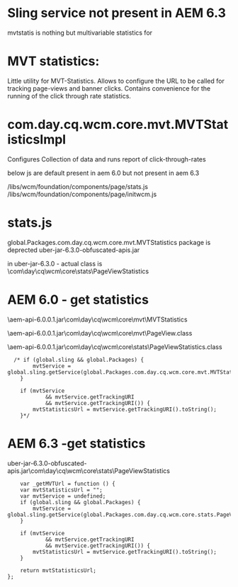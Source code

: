 
Sling service not present in AEM 6.3
======================================

mvtstatis is nothing but multivariable statistics for 

MVT statistics:
===============
Little utility for MVT-Statistics. Allows to configure the URL to be called for tracking page-views and banner clicks. Contains convenience for the running of the click through rate statistics.

com.day.cq.wcm.core.mvt.MVTStatisticsImpl 
==========================================

Configures Collection of data and runs report of click-through-rates


below js are default present in aem 6.0 but not present in aem 6.3

/libs/wcm/foundation/components/page/stats.js
/libs/wcm/foundation/components/page/initwcm.js


stats.js
========

global.Packages.com.day.cq.wcm.core.mvt.MVTStatistics package is deprected uber-jar-6.3.0-obfuscated-apis.jar

in uber-jar-6.3.0 - actual class is \com\day\cq\wcm\core\stats\PageViewStatistics



AEM 6.0 - get statistics
===========================

\aem-api-6.0.0.1.jar\com\day\cq\wcm\core\mvt\MVTStatistics

\aem-api-6.0.0.1.jar\com\day\cq\wcm\core\mvt\PageView.class

\aem-api-6.0.0.1.jar\com\day\cq\wcm\core\stats\PageViewStatistics.class


      /* if (global.sling && global.Packages) {
            mvtService = global.sling.getService(global.Packages.com.day.cq.wcm.core.mvt.MVTStatistics);
        }

        if (mvtService
                && mvtService.getTrackingURI
                && mvtService.getTrackingURI()) {
            mvtStatisticsUrl = mvtService.getTrackingURI().toString();
        }*/
        
        
AEM 6.3 -get statistics
========================

 uber-jar-6.3.0-obfuscated-apis.jar\com\day\cq\wcm\core\stats\PageViewStatistics

        var _getMVTUrl = function () {
        var mvtStatisticsUrl = "";
        var mvtService = undefined;
        if (global.sling && global.Packages) {
            mvtService = global.sling.getService(global.Packages.com.day.cq.wcm.core.stats.PageViewStatistics);
        }

        if (mvtService
                && mvtService.getTrackingURI
                && mvtService.getTrackingURI()) {
            mvtStatisticsUrl = mvtService.getTrackingURI().toString();
        }

        return mvtStatisticsUrl;
    };
